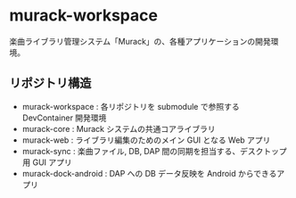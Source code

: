 # murack-workspace

楽曲ライブラリ管理システム「Murack」の、各種アプリケーションの開発環境。

## リポジトリ構造

- murack-workspace : 各リポジトリを submodule で参照する DevContainer 開発環境
- murack-core : Murack システムの共通コアライブラリ
- murack-web : ライブラリ編集のためのメイン GUI となる Web アプリ
- murack-sync : 楽曲ファイル, DB, DAP 間の同期を担当する、デスクトップ用 GUI アプリ
- murack-dock-android : DAP への DB データ反映を Android からできるアプリ
